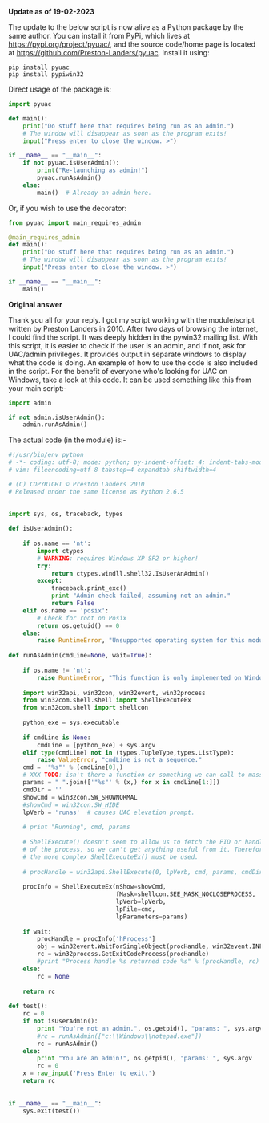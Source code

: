 **Update as of 19-02-2023**

The update to the below script is now alive as a Python package by the same author. You can install it from PyPi, which lives at https://pypi.org/project/pyuac/, and the source code/home page is located at https://github.com/Preston-Landers/pyuac. Install it using:

```
pip install pyuac
pip install pypiwin32
```

Direct usage of the package is:

```python
import pyuac

def main():
    print("Do stuff here that requires being run as an admin.")
    # The window will disappear as soon as the program exits!
    input("Press enter to close the window. >")

if __name__ == "__main__":
    if not pyuac.isUserAdmin():
        print("Re-launching as admin!")
        pyuac.runAsAdmin()
    else:        
        main()  # Already an admin here.
```

Or, if you wish to use the decorator:

```python
from pyuac import main_requires_admin

@main_requires_admin
def main():
    print("Do stuff here that requires being run as an admin.")
    # The window will disappear as soon as the program exits!
    input("Press enter to close the window. >")

if __name__ == "__main__":
    main()
```

**Original answer**

Thank you all for your reply. I got my script working with the module/script written by Preston Landers in 2010. After two days of browsing the internet, I could find the script. It was deeply hidden in the pywin32 mailing list. With this script, it is easier to check if the user is an admin, and if not, ask for UAC/admin privileges. It provides output in separate windows to display what the code is doing. An example of how to use the code is also included in the script. For the benefit of everyone who's looking for UAC on Windows, take a look at this code. It can be used something like this from your main script:-

```python
import admin

if not admin.isUserAdmin():
    admin.runAsAdmin()
```

The actual code (in the module) is:-

```python
#!/usr/bin/env python
# -*- coding: utf-8; mode: python; py-indent-offset: 4; indent-tabs-mode: nil -*-
# vim: fileencoding=utf-8 tabstop=4 expandtab shiftwidth=4

# (C) COPYRIGHT © Preston Landers 2010
# Released under the same license as Python 2.6.5

 
import sys, os, traceback, types
 
def isUserAdmin():
   
    if os.name == 'nt':
        import ctypes
        # WARNING: requires Windows XP SP2 or higher!
        try:
            return ctypes.windll.shell32.IsUserAnAdmin()
        except:
            traceback.print_exc()
            print "Admin check failed, assuming not an admin."
            return False
    elif os.name == 'posix':
        # Check for root on Posix
        return os.getuid() == 0
    else:
        raise RuntimeError, "Unsupported operating system for this module: %s" % (os.name,)
   
def runAsAdmin(cmdLine=None, wait=True):
 
    if os.name != 'nt':
        raise RuntimeError, "This function is only implemented on Windows."
   
    import win32api, win32con, win32event, win32process
    from win32com.shell.shell import ShellExecuteEx
    from win32com.shell import shellcon
   
    python_exe = sys.executable
 
    if cmdLine is None:
        cmdLine = [python_exe] + sys.argv
    elif type(cmdLine) not in (types.TupleType,types.ListType):
        raise ValueError, "cmdLine is not a sequence."
    cmd = '"%s"' % (cmdLine[0],)
    # XXX TODO: isn't there a function or something we can call to massage command line params?
    params = " ".join(['"%s"' % (x,) for x in cmdLine[1:]])
    cmdDir = ''
    showCmd = win32con.SW_SHOWNORMAL
    #showCmd = win32con.SW_HIDE
    lpVerb = 'runas'  # causes UAC elevation prompt.
   
    # print "Running", cmd, params
 
    # ShellExecute() doesn't seem to allow us to fetch the PID or handle
    # of the process, so we can't get anything useful from it. Therefore
    # the more complex ShellExecuteEx() must be used.
 
    # procHandle = win32api.ShellExecute(0, lpVerb, cmd, params, cmdDir, showCmd)
 
    procInfo = ShellExecuteEx(nShow=showCmd,
                              fMask=shellcon.SEE_MASK_NOCLOSEPROCESS,
                              lpVerb=lpVerb,
                              lpFile=cmd,
                              lpParameters=params)
 
    if wait:
        procHandle = procInfo['hProcess']    
        obj = win32event.WaitForSingleObject(procHandle, win32event.INFINITE)
        rc = win32process.GetExitCodeProcess(procHandle)
        #print "Process handle %s returned code %s" % (procHandle, rc)
    else:
        rc = None
 
    return rc
 
def test():
    rc = 0
    if not isUserAdmin():
        print "You're not an admin.", os.getpid(), "params: ", sys.argv
        #rc = runAsAdmin(["c:\\Windows\\notepad.exe"])
        rc = runAsAdmin()
    else:
        print "You are an admin!", os.getpid(), "params: ", sys.argv
        rc = 0
    x = raw_input('Press Enter to exit.')
    return rc
 
 
if __name__ == "__main__":
    sys.exit(test())
```

